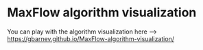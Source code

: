 # MaxFlow algorithm visualization

You can play with the algorithm visualization here --> https://gbarnev.github.io/MaxFlow-algorithm-visualization/
